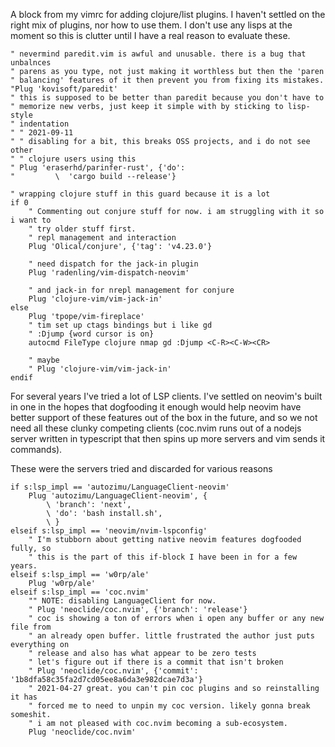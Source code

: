 
A block from my vimrc for adding clojure/list plugins. I haven't settled on the right mix of plugins, nor how to use them. I don't use any lisps at the moment so this is clutter until I have a real reason to evaluate these.

```
" nevermind paredit.vim is awful and unusable. there is a bug that unbalnces
" parens as you type, not just making it worthless but then the 'paren
" balancing' features of it then prevent you from fixing its mistakes.
"Plug 'kovisoft/paredit'
" this is supposed to be better than paredit because you don't have to 
" memorize new verbs, just keep it simple with by sticking to lisp-style
" indentation
" " 2021-09-11
" " disabling for a bit, this breaks OSS projects, and i do not see other
" " clojure users using this
" Plug 'eraserhd/parinfer-rust', {'do':
"         \  'cargo build --release'}

" wrapping clojure stuff in this guard because it is a lot
if 0
    " Commenting out conjure stuff for now. i am struggling with it so i want to
    " try older stuff first.
    " repl management and interaction
    Plug 'Olical/conjure', {'tag': 'v4.23.0'}

    " need dispatch for the jack-in plugin
    Plug 'radenling/vim-dispatch-neovim'

    " and jack-in for nrepl management for conjure
    Plug 'clojure-vim/vim-jack-in'
else
    Plug 'tpope/vim-fireplace'
    " tim set up ctags bindings but i like gd
    " :Djump {word cursor is on}
    autocmd FileType clojure nmap gd :Djump <C-R><C-W><CR>

    " maybe
    " Plug 'clojure-vim/vim-jack-in'
endif
```

For several years I've tried a lot of LSP clients. I've settled on neovim's built in one in the hopes that dogfooding it enough would help neovim have better support of these features out of the box in the future, and so we not need all these clunky competing clients (coc.nvim runs out of a nodejs server written in typescript that then spins up more servers and vim sends it commands).

These were the servers tried and discarded for various reasons

```
if s:lsp_impl == 'autozimu/LanguageClient-neovim'
    Plug 'autozimu/LanguageClient-neovim', {
        \ 'branch': 'next',
        \ 'do': 'bash install.sh',
        \ }
elseif s:lsp_impl == 'neovim/nvim-lspconfig'
    " I'm stubborn about getting native neovim features dogfooded fully, so
    " this is the part of this if-block I have been in for a few years.
elseif s:lsp_impl == 'w0rp/ale'
    Plug 'w0rp/ale'
elseif s:lsp_impl == 'coc.nvim'
    "" NOTE: disabling LanguageClient for now.
    " Plug 'neoclide/coc.nvim', {'branch': 'release'}
    " coc is showing a ton of errors when i open any buffer or any new file from
    " an already open buffer. little frustrated the author just puts everything on
    " release and also has what appear to be zero tests
    " let's figure out if there is a commit that isn't broken
    " Plug 'neoclide/coc.nvim', {'commit': '1b8dfa58c35fa2d7cd05ee8a6da3e982dcae7d3a'}
    " 2021-04-27 great. you can't pin coc plugins and so reinstalling it has
    " forced me to need to unpin my coc version. likely gonna break someshit.
    " i am not pleased with coc.nvim becoming a sub-ecosystem.
    Plug 'neoclide/coc.nvim'

```
